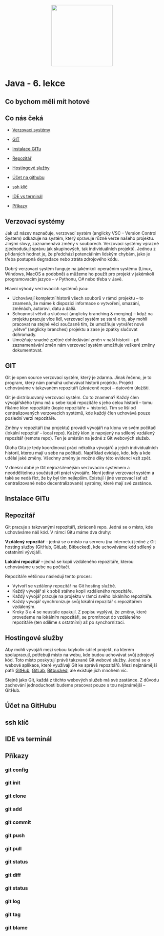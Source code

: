 <p align="center">
  <img src="https://engeto.cz/wp-content/uploads/2019/01/engeto-square.png" width="200" height="200">
</p>

# Java - 6. lekce

## Co bychom měli mít hotové

## Co nás čeká

- [Verzovací systémy](#verzovací-systémy)

- [GIT](#git)

- [Instalace GITu](#instalace-gitu)

- [Repozitář](#repozitář)

- [Hostingové služby](#hostingové-služby)

- [Účet na githubu](#účet-na-githubu)

- [ssh klíč](#ssh-klíč)

- [IDE vs terminál](#ide-vs-terminál)

- [Příkazy](#příkazy)

## Verzovací systémy

Jak už název naznačuje, verzovací systém (anglicky VSC – Version Control System) odkazuje na systém, který spravuje různé verze našeho projektu. Jinými slovy, zaznamenává změny v souborech. Verzovací systémy výrazně zjednodušují správu jak skupinových, tak individuálních projektů. Jednou z přidaných hodnot je, že předchází potenciálním lidským chybám, jako je třeba postupná degradace nebo ztráta zdrojového kódu.

Dobrý verzovací systém funguje na jakémkoli operačním systému (Linux, Windows, MacOS a podobně) a můžeme ho použít pro projekt v jakémkoli programovacím jazyce – v Pythonu, C# nebo třeba v Javě.

Hlavní výhody verzovacích systémů jsou:

 - Uchovávají kompletní historii všech souborů v rámci projektu – to znamená, že máme k dispozici informace o vytvoření, smazání, změnách, autorovi, datu a další.
 - Schopnost větvit a slučovat (anglicky branching & merging) – když na projektu pracuje více lidí, verzovací systém se stará o to, aby mohli pracovat na stejné věci současně tím, že umožňuje vytvářet nové „větve“ (anglicky branches) projektu a zase je zpátky slučovat dohromady.
 - Umožňuje snadné zpětné dohledávání změn v naší historii – při zaznamenávání změn nám verzovací systém umožňuje veškeré změny dokumentovat.

## GIT

Git je open source verzovací systém, který je zdarma. Jinak řečeno, je to program, který nám pomáhá uchovávat historii projektu. Projekt uchováváme v takzvaném repozitáři (zkráceně repo) – datovém úložišti.

Git je distribuovaný verzovací systém. Co to znamená? Každý člen vývojářského týmu má u sebe kopii repozitáře s jeho celou historií – tomu říkáme klon repozitáře (kopie repozitáře + historie). Tím se liší od centralizovaných verzovacích systémů, kde každý člen uchovává pouze poslední verzi repozitáře.

Změny v repozitáři (na projektu) provádí vývojáři na klonu ve svém počítači (lokální repozitář – local repo). Každý klon je napojený na sdílený vzdálený repozitář (remote repo). Ten je umístěn na jedné z Git webových služeb.

Úloha Gitu je tedy koordinovat práci několika vývojářů a jejich individuálních historií, kterou mají u sebe na počítači. Například eviduje, kdo, kdy a kde udělal jaké změny. Všechny změny je možné díky této evidenci vzít zpět.

V dnešní době je Git nejrozšířenějším verzovacím systémem a neoddělitelnou součástí při práci vývojáře. Není jediný verzovací systém a také se nedá říct, že by byl tím nejlepším. Existují i jiné verzovací (ať už centralizované nebo decentralizované) systémy, které mají své zastánce.

## Instalace GITu

## Repozitář

Git pracuje s takzvanými repozitáři, zkráceně repo. Jedná se o místo, kde uchováváme náš kód. V rámci Gitu máme dva druhy:

<b>Vzdálený repozitář</b> – jedná se o místo na serveru (na internetu) jedné z Git hosting služby (GitHub, GitLab, Bitbucked), kde uchováváme kód sdílený s ostatními vývojáři.

<b>Lokální repozitář</b> – jedná se kopii vzdáleného repozitáře, kterou uchováváme u sebe na počítači.

Repozitáře většinou následují tento proces:

 - Vytvoří se vzdálený repozitář na Git hosting službě.
 - Každý vývojář si k sobě stáhne kopii vzdáleného repozitáře.
 - Každý vývojář pracuje na projektu v rámci svého lokálního repozitáře.
 - Každý vývojář synchronizuje svůj lokální repozitář s repozitářem vzdáleným.
 - Kroky 3 a 4 se neustále opakují. Z popisu vyplývá, že změny, které provedeme na lokálním repozitáři, se promítnout do vzdáleného repozitáře (ten sdílíme s ostatními) až po synchornizaci.

## Hostingové služby

Aby mohli vývojáři mezi sebou kdykoliv sdílet projekt, na kterém spolupracují, potřebují místo na webu, kde budou uchovávat svůj zdrojový kód. Toto místo poskytují právě takzvané Git webové služby. Jedná se o webové aplikace, které využívají Git ke správě repozitářů. Mezi nejznámější patří [GitHub](https://github.com/), [GitLab](https://about.gitlab.com/), [Bitbucked](https://bitbucket.org/), ale existuje jich mnohem víc.

Stejně jako Git, každá z těchto webových služeb má své zastánce. Z důvodu zachování jednoduchosti budeme pracovat pouze s tou nejznámější – GitHub.

## Účet na GitHubu

## ssh klíč

## IDE vs terminál

## Příkazy

### git config

### git init

### git clone

### git add

### git commit

### git push

### git pull

### git status

### git diff

### git status

### git log

### git tag

### git blame
